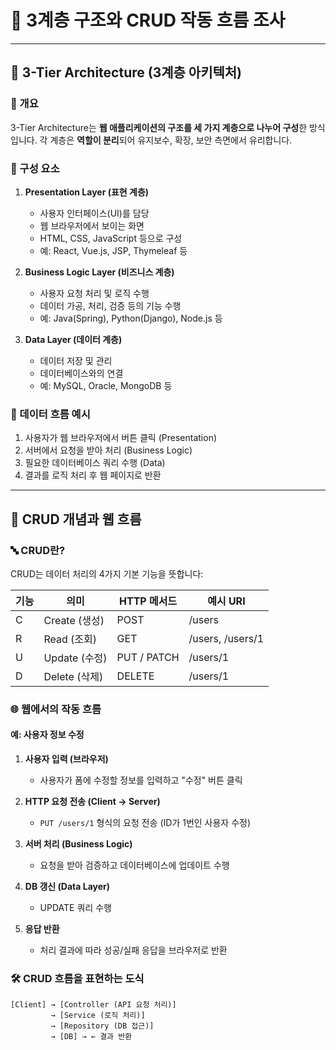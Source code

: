 # 📘 3계층 구조와 CRUD 작동 흐름 조사

---

## 📌 3-Tier Architecture (3계층 아키텍처)

### 🔎 개요
3-Tier Architecture는 **웹 애플리케이션의 구조를 세 가지 계층으로 나누어 구성**한 방식입니다. 각 계층은 **역할이 분리**되어 유지보수, 확장, 보안 측면에서 유리합니다.

### 🧱 구성 요소

1. **Presentation Layer (표현 계층)**  
   - 사용자 인터페이스(UI)를 담당
   - 웹 브라우저에서 보이는 화면
   - HTML, CSS, JavaScript 등으로 구성
   - 예: React, Vue.js, JSP, Thymeleaf 등

2. **Business Logic Layer (비즈니스 계층)**  
   - 사용자 요청 처리 및 로직 수행
   - 데이터 가공, 처리, 검증 등의 기능 수행
   - 예: Java(Spring), Python(Django), Node.js 등

3. **Data Layer (데이터 계층)**  
   - 데이터 저장 및 관리
   - 데이터베이스와의 연결
   - 예: MySQL, Oracle, MongoDB 등

### 🔄 데이터 흐름 예시
1. 사용자가 웹 브라우저에서 버튼 클릭 (Presentation)
2. 서버에서 요청을 받아 처리 (Business Logic)
3. 필요한 데이터베이스 쿼리 수행 (Data)
4. 결과를 로직 처리 후 웹 페이지로 반환

---

## 📌 CRUD 개념과 웹 흐름

### 🔤 CRUD란?
CRUD는 데이터 처리의 4가지 기본 기능을 뜻합니다:

| 기능  | 의미           | HTTP 메서드 | 예시 URI          |
|-------|----------------|--------------|-------------------|
| C     | Create (생성)   | POST         | /users            |
| R     | Read (조회)     | GET          | /users, /users/1  |
| U     | Update (수정)   | PUT / PATCH  | /users/1          |
| D     | Delete (삭제)   | DELETE       | /users/1          |

### 🌐 웹에서의 작동 흐름

#### 예: 사용자 정보 수정

1. **사용자 입력 (브라우저)**  
   - 사용자가 폼에 수정할 정보를 입력하고 "수정" 버튼 클릭

2. **HTTP 요청 전송 (Client → Server)**  
   - `PUT /users/1` 형식의 요청 전송 (ID가 1번인 사용자 수정)

3. **서버 처리 (Business Logic)**  
   - 요청을 받아 검증하고 데이터베이스에 업데이트 수행

4. **DB 갱신 (Data Layer)**  
   - UPDATE 쿼리 수행

5. **응답 반환**  
   - 처리 결과에 따라 성공/실패 응답을 브라우저로 반환

### 🛠 CRUD 흐름을 표현하는 도식

```plaintext
[Client] → [Controller (API 요청 처리)]
         → [Service (로직 처리)]
         → [Repository (DB 접근)]
         → [DB] → ← 결과 반환

